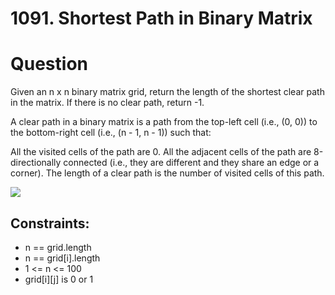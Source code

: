 # 1091. Shortest Path in Binary Matrix

# Question
Given an n x n binary matrix grid, return the length of the shortest clear path in the matrix. If there is no clear path, return -1.

A clear path in a binary matrix is a path from the top-left cell (i.e., (0, 0)) to the bottom-right cell (i.e., (n - 1, n - 1)) such that:

All the visited cells of the path are 0.
All the adjacent cells of the path are 8-directionally connected (i.e., they are different and they share an edge or a corner).
The length of a clear path is the number of visited cells of this path.

![](https://i.imgur.com/vLckg3a.png)

## Constraints:
- n == grid.length
- n == grid[i].length
- 1 <= n <= 100
- grid[i][j] is 0 or 1